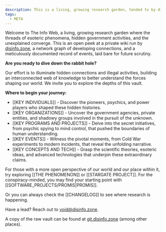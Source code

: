 ```yaml
---
description: This is a living, growing research garden, tended to by disinfo.zone
tags:
  - META
---
```

Welcome to The Info Web, a living, growing research garden where the threads of esoteric phenomena, hidden government activities, and the unexplained converge. This is an open peek at a private wiki run by [disinfo.zone](https://disinfo.zone), a network graph of developing connections, and a meticulously documented record of events, laid bare for future scrutiny.

**Are you ready to dive down the rabbit hole?**

Our effort is to illuminate hidden connections and illegal activities, building an interconnected web of knowledge to better understand the forces shaping our world. We invite you to explore the depths of this vault.

**Where to begin your journey:**

- [[KEY INDIVIDUALS]] - Discover the pioneers, psychics, and power players who shaped these hidden histories.
- [[KEY ORGANIZATIONS]] - Uncover the government agencies, private entities, and shadowy groups involved in the pursuit of the unknown.
- [[KEY PROGRAMS AND PROJECTS]] - Delve into the secret initiatives, from psychic spying to mind control, that pushed the boundaries of human understanding.
- [[KEY EVENTS]] - Witness the pivotal moments, from Cold War experiments to modern incidents, that reveal the unfolding narrative.
- [[KEY CONCEPTS AND TECH]] - Grasp the scientific theories, esoteric ideas, and advanced technologies that underpin these extraordinary claims.

For those with a more open perspective of our world and our place within it, try exploring [[THE PHENOMENON]] or [[STARGATE PROJECT]]. For the conspiracy-minded, you may find your starting point with [[SOFTWARE_PROJECTS/PROMIS|PROMIS]].

Or you can always check the [[CHANGELOG]] to see where research is happening.

Have a lead? Reach out to void@disinfo.zone.

A copy of the raw vault can be found at [git.disinfo.zone](https://git.disinfo.zone/disinfozone/The_Info_Web) (among other places).
